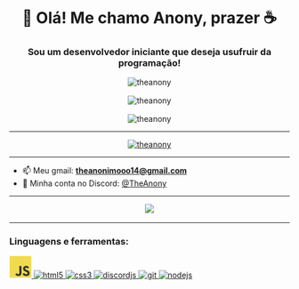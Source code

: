 <h1 align="center">👋 Olá! Me chamo Anony, prazer ☕</h1>
<h3 align="center">Sou um desenvolvedor iniciante que deseja usufruir da programação!</h3>

<p align="center"> <img src="https://komarev.com/ghpvc/?username=theanony&label=Profile%20views&color=0e75b6&style=flat" alt="theanony" /> </p>

<p align="center"><img align="center" src="https://github-readme-stats.vercel.app/api/top-langs?username=theanony&show_icons=true&theme=github_dark&locale=en&layout=compact" alt="theanony" /></p>
<p align="center"><img align="center" src="https://github-readme-stats.vercel.app/api?username=theanony&show_icons=true&theme=github_dark&locale=en" alt="theanony" /></p>

***

<p align="center"> <a href="https://github.com/ryo-ma/github-profile-trophy"><img src="https://github-profile-trophy.vercel.app/?username=theanony" alt="theanony" /></a> </p>

***

- 📫 Meu gmail: **theanonimooo14@gmail.com**
- ️💬 Minha conta no Discord: [@TheAnony](https://discord.com/users/430502315108335617/profile)

***

<p align="center"><a href="https://discord.com/users/430502315108335617"> <img src="https://lanyard.cnrad.dev/api/430502315108335617"></a></p>

***

<h3 align="left">Linguagens e ferramentas:</h3>
<p align="left"> <a href="https://developer.mozilla.org/en-US/docs/Web/JavaScript" target="_blank" rel="noreferrer"> <img src="https://raw.githubusercontent.com/devicons/devicon/master/icons/javascript/javascript-original.svg" alt="javascript" width="40" height="40"/> </a> <a href="https://html.spec.whatwg.org" target="_blank" rel="noreferrer"> <img src="https://cdn.jsdelivr.net/gh/devicons/devicon/icons/html5/html5-plain-wordmark.svg" alt="html5" width="40" height="40"/> </a> <a href="https://www.w3.org/TR/css3-roadmap/" target="_blank" rel="noreferrer"> <img src="https://cdn.jsdelivr.net/gh/devicons/devicon/icons/css3/css3-plain-wordmark.svg" alt="css3" width="40" height="40"/> </a> <a href="https://discordjs.guide/#before-you-begin" target="_blank" rel="noreferrer"> <img src="https://cdn.jsdelivr.net/gh/devicons/devicon/icons/discordjs/discordjs-original.svg" alt="discordjs" width="40" height="40"/> </a> <a href="https://git-scm.com" target="_blank" rel="noreferrer"> <img src="https://cdn.jsdelivr.net/gh/devicons/devicon/icons/git/git-plain.svg" alt="git" width="40" height="40"/> </a> <a href="https://nodejs.org/pt-br" target="_blank" rel="noreferrer"> <img src="https://cdn.jsdelivr.net/gh/devicons/devicon/icons/nodejs/nodejs-original.svg" alt="nodejs" width="40" height="40"/> </a>
</p>
